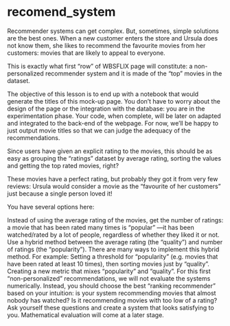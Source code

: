 # recomend_system

Recommender systems can get complex. But, sometimes, simple solutions are the best ones. When a new customer enters the store and Ursula does not know them, she likes to recommend the favourite movies from her customers: movies that are likely to appeal to everyone.

This is exactly what first “row” of WBSFLIX page will constitute: a non-personalized recommender system and it is made of the “top” movies in the dataset.



The objective of this lesson is to end up with a notebook that would generate the titles of this mock-up page. You don’t have to worry about the design of the page or the integration with the database: you are in the experimentation phase. Your code, when complete, will be later on adapted and integrated to the back-end of the webpage. For now, we’ll be happy to just output movie titles so that we can judge the adequacy of the recommendations.

Since users have given an explicit rating to the movies, this should be as easy as grouping the “ratings” dataset by average rating, sorting the values and getting the top rated movies, right?


These movies have a perfect rating, but probably they got it from very few reviews: Ursula would consider a movie as the “favourite of her customers” just because a single person loved it!

You have several options here:

Instead of using the average rating of the movies, get the number of ratings: a movie that has been rated many times is “popular” —it has been watched/rated by a lot of people, regardless of whether they liked it or not.
Use a hybrid method between the average rating (the “quality”) and number of ratings (the “popularity”). There are many ways to implement this hybrid method. For example:
Setting a threshold for “popularity” (e.g. movies that have been rated at least 10 times), then sorting movies just by “quality”.
Creating a new metric that mixes “popularity” and “quality”.
For this first “non-personalized” recommendations, we will not evaluate the systems numerically. Instead, you should choose the best “ranking recommender” based on your intuition: is your system recommending movies that almost nobody has watched? Is it recommending movies with too low of a rating? Ask yourself these questions and create a system that looks satisfying to you. Mathematical evaluation will come at a later stage.

